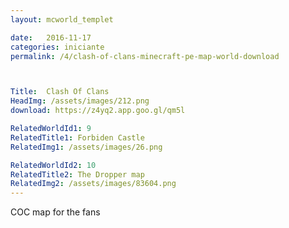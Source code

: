 ```yaml
---
layout: mcworld_templet

date:   2016-11-17
categories: iniciante
permalink: /4/clash-of-clans-minecraft-pe-map-world-download



Title:  Clash Of Clans
HeadImg: /assets/images/212.png
download: https://z4yq2.app.goo.gl/qm5l

RelatedWorldId1: 9
RelatedTitle1: Forbiden Castle
RelatedImg1: /assets/images/26.png

RelatedWorldId2: 10
RelatedTitle2: The Dropper map
RelatedImg2: /assets/images/83604.png
---
```

COC map for the fans
